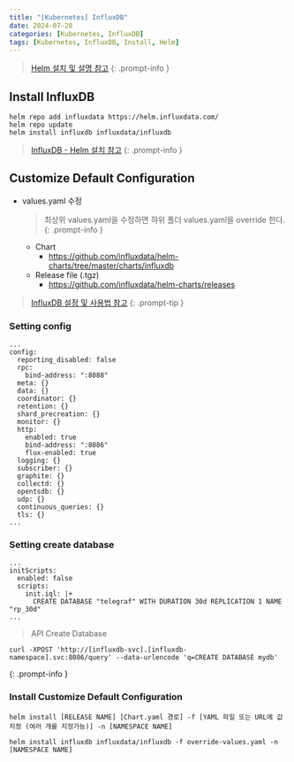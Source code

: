 ```yaml
---
title: "[Kubernetes] InfluxDB"
date: 2024-07-28
categories: [Kubernetes, InfluxDB]
tags: [Kubernetes, InfluxDB, Install, Helm]
---
```


> [Helm 설치 및 설명 참고](https://kyungryeol-yoon.github.io/posts/kubernetes-helm/)
{: .prompt-info }

## Install InfluxDB
```shell
helm repo add influxdata https://helm.influxdata.com/
helm repo update
helm install influxdb influxdata/influxdb
```

> [InfluxDB - Helm 설치 참고](https://github.com/influxdata/helm-charts)
{: .prompt-info }

## Customize Default Configuration
- values.yaml 수정
  > 최상위 values.yaml을 수정하면 하위 폴더 values.yaml을 override 한다.
  {: .prompt-info }
  - Chart
    - https://github.com/influxdata/helm-charts/tree/master/charts/influxdb
  - Release file (.tgz)
    - https://github.com/influxdata/helm-charts/releases

> [InfluxDB 설정 및 사용법 참고](https://kyungryeol-yoon.github.io/posts/influxdb/)
{: .prompt-tip }

### Setting config
```
...
config:
  reporting_disabled: false
  rpc:
    bind-address: ":8088"
  meta: {}
  data: {}
  coordinator: {}
  retention: {}
  shard_precreation: {}
  monitor: {}
  http:
    enabled: true
    bind-address: ":8086"
    flux-enabled: true
  logging: {}
  subscriber: {}
  graphite: {}
  collectd: {}
  opentsdb: {}
  udp: {}
  continuous_queries: {}
  tls: {}
...
```

### Setting create database
```
...
initScripts:
  enabled: false
  scripts:
    init.iql: |+
      CREATE DATABASE "telegraf" WITH DURATION 30d REPLICATION 1 NAME "rp_30d"
...
```

> API Create Database
```shell
curl -XPOST 'http://[influxdb-svc].[influxdb-namespace].svc:8086/query' --data-urlencode 'q=CREATE DATABASE mydb'
```
{: .prompt-info }

### Install Customize Default Configuration
```shell
helm install [RELEASE NAME] [Chart.yaml 경로] -f [YAML 파일 또는 URL에 값 지정 (여러 개를 지정가능)] -n [NAMESPACE NAME]
```

```shell
helm install influxdb influxdata/influxdb -f override-values.yaml -n [NAMESPACE NAME]
```